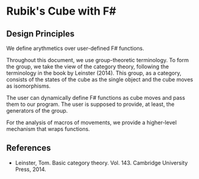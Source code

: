 Rubik's Cube with F#
====================

Design Principles
-----------------

We define arythmetics over user-defined F# functions.

Throughout this document, we use group-theoretic terminology.
To form the group, we take the view of the category theory, following the terminology in the book by Leinster (2014). This group, as a category, consists of the states of the cube as the single object and the cube moves as isomorphisms.

The user can dynamically define F# functions as cube moves and pass them to our program.
The user is supposed to provide, at least, the generators of the group.

For the analysis of macros of movements, we provide a higher-level mechanism that wraps functions.

References
---
- Leinster, Tom. Basic category theory. Vol. 143. Cambridge University Press, 2014.